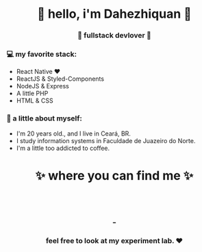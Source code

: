 <h1 align="center"> 🤩 hello, i'm Dahezhiquan 🤩 </h1>
<h3 align="center">🚀 fullstack devlover 🚀</h3>

### 💻 my favorite stack:

- React Native ❤
- ReactJS & Styled-Components
- NodeJS & Express
- A little PHP
- HTML & CSS

### 👧 a little about myself:

- I'm 20 years old., and I live in Ceará, BR.
- I study information systems in Faculdade de Juazeiro do Norte.
- I'm a little too addicted to coffee.

<h1 align="center">
✨ where you can find me ✨

  <p align="center"><br/>
   <a href="https://www.linkedin.com/in/erika-lopes/">
    <img src="https://img.shields.io/badge/linkedin-erika--lopes-blue" alt="">
  </a>

  <a href="https://www.instagram.com/erika.cafezin/">
    <img src="https://img.shields.io/badge/instagram-erika.cafezin-red" alt="">
  </a>
</p>
</h1>

<h3 align="center"><strong> feel free to look at my experiment lab. ❤ </strong> </h3>
